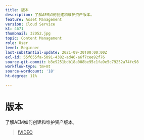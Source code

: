 ```yaml
---
title: 版本
description: 了解AEM如何创建和维护资产版本。
feature: Asset Management
version: Cloud Service
kt: 4671
thumbnail: 32052.jpg
topic: Content Management
role: User
level: Beginner
last-substantial-update: 2021-09-30T00:00:00Z
exl-id: 55f655fa-5091-4382-ad46-a6f7cee92f76
source-git-commit: b3e9251bdb18a008be95c1fa9e5c79252a74fc98
workflow-type: tm+mt
source-wordcount: '18'
ht-degree: 11%

---
```


# 版本

了解AEM如何创建和维护资产版本。

>[!VIDEO](https://video.tv.adobe.com/v/32052?quality=12&learn=on)
